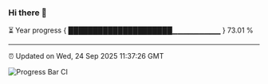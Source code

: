 ### Hi there 👋

⏳ Year progress { █████████████████████▁▁▁▁▁▁▁▁▁ } 73.01 %

---

⏰ Updated on Wed, 24 Sep 2025 11:37:26 GMT

![Progress Bar CI](https://github.com/IshwaranRudhara/GIT-ACTION/workflows/Progress%20Bar%20CI/badge.svg)
